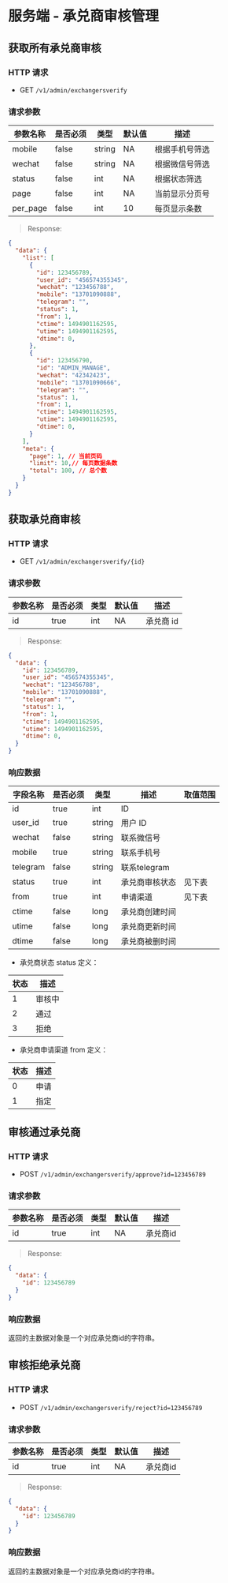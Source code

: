 # 服务端 - 承兑商审核管理
## 获取所有承兑商审核

### HTTP 请求

- GET `/v1/admin/exchangersverify`

### 请求参数

| 参数名称  | 是否必须 | 类型   | 默认值 | 描述 
| -------- | ------- | ------ | ----- | -----------
| mobile   | false   | string | NA    | 根据手机号筛选
| wechat   | false   | string | NA    | 根据微信号筛选
| status   | false   | int    | NA    | 根据状态筛选
| page     | false   | int    | NA    | 当前显示分页号
| per_page | false   | int    | 10    | 每页显示条数

> Response:

```json
{  
  "data": {
    "list": [
      {
        "id": 123456789,
        "user_id": "456574355345",
        "wechat": "123456788",
        "mobile": "13701090888",
        "telegram": "",
        "status": 1,
        "from": 1,
        "ctime": 1494901162595,
        "utime": 1494901162595,
        "dtime": 0,
      },
      {
        "id": 123456790,
        "id": "ADMIN_MANAGE",
        "wechat": "42342423",
        "mobile": "13701090666",
        "telegram": "",
        "status": 1,
        "from": 1,
        "ctime": 1494901162595,
        "utime": 1494901162595,
        "dtime": 0,
      }
    ],
    "meta": {
      "page": 1, // 当前页码
      "limit": 10,// 每页数据条数
      "total": 100, // 总个数
    }
  }
}
```

## 获取承兑商审核

### HTTP 请求

- GET `/v1/admin/exchangersverify/{id}`

### 请求参数

| 参数名称 | 是否必须 | 类型   | 默认值 | 描述 
| ------- | ------- | ------ | ----- | -----------
| id      | true    | int    | NA    | 承兑商 id

> Response:

```json
{  
  "data": {
    "id": 123456789,
    "user_id": "456574355345",
    "wechat": "123456788",
    "mobile": "13701090888",
    "telegram": "",
    "status": 1,
    "from": 1,
    "ctime": 1494901162595,
    "utime": 1494901162595,
    "dtime": 0,
  }
}
```

### 响应数据

| 字段名称   | 是否必须 | 类型   | 描述       | 取值范围 |
| --------- | ------- | ------ | ---------- | ------- |
| id        | true    | int    | ID    |         |
| user_id   | true    | string | 用户 ID      |         |
| wechat    | false   | string | 联系微信号    |         |
| mobile    | true    | string | 联系手机号    |         |
| telegram  | false   | string | 联系telegram  |         |
| status    | true    | int    | 承兑商审核状态     | 见下表   |
| from      | true    | int    | 申请渠道      | 见下表   |
| ctime     | false   | long   | 承兑商创建时间 |         |
| utime     | false   | long   | 承兑商更新时间 |         |
| dtime     | false   | long   | 承兑商被删时间 |         |

- 承兑商状态 status 定义：

| 状态      | 描述   |
| --------- | ----- |
| 1         | 审核中 |
| 2         | 通过   |
| 3         | 拒绝   |

- 承兑商申请渠道 from 定义：

| 状态      | 描述   |
| --------- | ----- |
| 0         | 申请   |
| 1         | 指定   |


## 审核通过承兑商

### HTTP 请求

- POST `/v1/admin/exchangersverify/approve?id=123456789`

### 请求参数

| 参数名称 | 是否必须 | 类型   | 默认值 | 描述 
| ------- | ------- | ------ | ----- | -----------
| id      | true    | int    | NA    | 承兑商id

> Response:

```json
{  
  "data": {
    "id": 123456789
  }
}
```

### 响应数据

返回的主数据对象是一个对应承兑商id的字符串。

## 审核拒绝承兑商

### HTTP 请求

- POST `/v1/admin/exchangersverify/reject?id=123456789`

### 请求参数

| 参数名称 | 是否必须 | 类型   | 默认值 | 描述 
| ------- | ------- | ------ | ----- | -----------
| id      | true    | int    | NA    | 承兑商id

> Response:

```json
{  
  "data": {
    "id": 123456789
  }
}
```

### 响应数据

返回的主数据对象是一个对应承兑商id的字符串。
